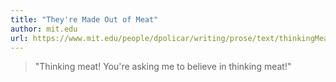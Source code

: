 ```yaml
---
title: "They're Made Out of Meat"
author: mit.edu
url: https://www.mit.edu/people/dpolicar/writing/prose/text/thinkingMeat.html
---
```


> "Thinking meat! You're asking me to believe in thinking meat!"



